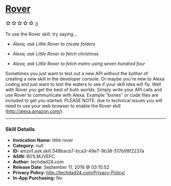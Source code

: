# [Rover](http://alexa.amazon.com/#skills/amzn1.ask.skill.548bacb7-bca3-49e7-9b38-517b98f2237a)
![0 stars](../../images/ic_star_border_black_18dp_1x.png)![0 stars](../../images/ic_star_border_black_18dp_1x.png)![0 stars](../../images/ic_star_border_black_18dp_1x.png)![0 stars](../../images/ic_star_border_black_18dp_1x.png)![0 stars](../../images/ic_star_border_black_18dp_1x.png) 0

To use the Rover skill, try saying...

* *Alexa, ask Little Rover to create folders*

* *Alexa, ask Little Rover to fetch christmas*

* *Alexa, ask Little Rover to fetch metro using seven hundred four*

Sometimes you just want to test out a new API without the bother of creating a new skill in the developer console.  Or maybe you're new to Alexa coding and just want to test the waters to see if your skill idea will fly.  Well with Rover you get the best of both worlds.  Simply write your API calls and use Rover to communicate with Alexa.  Example "bones" or code files are included to get you started.  PLEASE NOTE: due to technical issues you will need to use your web browser to enable the Rover skill (http://alexa.amazon.com/).

***

### Skill Details

* **Invocation Name:** little rover
* **Category:** null
* **ID:** amzn1.ask.skill.548bacb7-bca3-49e7-9b38-517b98f2237a
* **ASIN:** B01LMJVEFC
* **Author:** techdad24.com
* **Release Date:** September 11, 2016 @ 03:15:52
* **Privacy Policy:** http://techdad24.com/Privacy-Policy/
* **In-App Purchasing:** No
